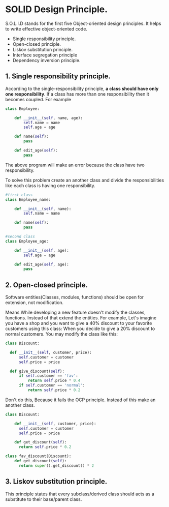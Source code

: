 # SOLID Design Principle.
S.O.L.I.D stands for the first five Object-oriented design principles. It helps to write effective object-oriented code.
*  Single responsibility principle.
* Open-closed principle.
* Liskov substitution principle.
* Interface segregation principle
* Dependency inversion principle.

## 1. Single responsibility principle.
According to the single-responsibility principle, **a class should have only one responsibility**. If a class has more than one responsibility then it becomes coupled. For example 

```python
class Employee:

    def __init__(self, name, age):
        self.name = name
        self.age = age

    def name(self):
        pass

    def edit_age(self):
        pass
```
The above program will make an error because the class have two responsibility.

To solve this problem create an another class and divide the responsibilities like each class is having one responsibility.

```python
#first class
class Employee_name:

    def __init__(self, name):
        self.name = name

    def name(self):
        pass

#second class
class Employee_age:

    def __init__(self, age):
        self.age = age

    def edit_age(self, age):
        pass
```
## 2. Open-closed principle.
Software entities(Classes, modules, functions) should be open for extension, not modification. 

Means While developing a new feature doesn't modify the classes, functions. Instead of that extend the entities. For example, Let's imagine you have a shop and you want to give a 40% discount to your favorite customers using this class: When you decide to give a 20% discount to normal customers. You may modify the class like this:
```python
class Discount:

  def __init__(self, customer, price):
      self.customer = customer
      self.price = price

  def give_discount(self):
      if self.customer == 'fav':
          return self.price * 0.4
      if self.customer == 'normal':
          return self.price * 0.2
```
Don't do this, Because it fails the OCP principle. Instead of this make an another class.
```python
class Discount:

    def __init__(self, customer, price):
      self.customer = customer
      self.price = price

    def get_discount(self):
      return self.price * 0.2

class fav_discount(Discount):
    def get_discount(self):
      return super().get_discount() * 2
```
## 3. Liskov substitution principle.
This principle states that every subclass/derived class should acts as a substitute to their base/parent class. 



